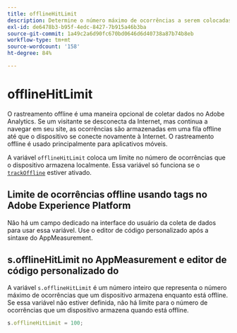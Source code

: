 ```yaml
---
title: offlineHitLimit
description: Determine o número máximo de ocorrências a serem colocadas em fila para rastreamento offline.
exl-id: de6478b3-b95f-4edc-8427-7b915a46b3ba
source-git-commit: 1a49c2a6d90fc670bd0646d6d40738a87b74b8eb
workflow-type: tm+mt
source-wordcount: '158'
ht-degree: 84%

---
```


# offlineHitLimit

O rastreamento offline é uma maneira opcional de coletar dados no Adobe Analytics. Se um visitante se desconecta da Internet, mas continua a navegar em seu site, as ocorrências são armazenadas em uma fila offline até que o dispositivo se conecte novamente à Internet. O rastreamento offline é usado principalmente para aplicativos móveis.

A variável `offlineHitLimit` coloca um limite no número de ocorrências que o dispositivo armazena localmente. Essa variável só funciona se o [`trackOffline`](trackoffline.md) estiver ativado.

## Limite de ocorrências offline usando tags no Adobe Experience Platform

Não há um campo dedicado na interface do usuário da coleta de dados para usar essa variável. Use o editor de código personalizado após a sintaxe do AppMeasurement.

## s.offlineHitLimit no AppMeasurement e editor de código personalizado do 

A variável `s.offlineHitLimit` é um número inteiro que representa o número máximo de ocorrências que um dispositivo armazena enquanto está offline. Se essa variável não estiver definida, não há limite para o número de ocorrências que um dispositivo armazena quando está offline.

```js
s.offlineHitLimit = 100;
```
